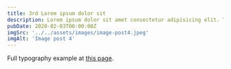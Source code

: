 ```yaml
---
title: 3rd Lorem ipsum dolor sit
description: Lorem ipsum dolor sit amet consectetur adipisicing elit. Tenetur vero esse non molestias eos excepturi.
pubDate: 2020-02-03T00:00:00Z
imgSrc: '../../assets/images/image-post4.jpeg'
imgAlt: 'Image post 4'
---
```


Full typography example at [this page](./sixth-post).
